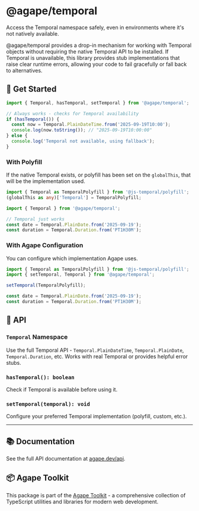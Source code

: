 # @agape/temporal

Access the Temporal namespace safely, even in environments where it's not natively available.

@agape/temporal provides a drop-in mechanism for working with Temporal objects 
without requiring the native Temporal API to be installed. If Temporal is 
unavailable, this library provides stub implementations that raise clear runtime
errors, allowing your code to fail gracefully or fall back to alternatives.

## 🚀 Get Started

```typescript
import { Temporal, hasTemporal, setTemporal } from '@agape/temporal';

// Always works - checks for Temporal availability
if (hasTemporal()) {
  const now = Temporal.PlainDateTime.from('2025-09-19T10:00');
  console.log(now.toString()); // "2025-09-19T10:00:00"
} else {
  console.log('Temporal not available, using fallback');
}
```

### With Polyfill

If the native Temporal exists, or  polyfill has been set on the `globalThis`, that
will be the implementation used.

```typescript
import { Temporal as TemporalPolyfill } from '@js-temporal/polyfill';
(globalThis as any)['Temporal'] = TemporalPolyfill;

import { Temporal } from '@agape/temporal';

// Temporal just works
const date = Temporal.PlainDate.from('2025-09-19');
const duration = Temporal.Duration.from('PT1H30M');
```

### With Agape Configuration

You can configure which implementation Agape uses.

```typescript
import { Temporal as TemporalPolyfill } from '@js-temporal/polyfill';
import { setTemporal, Temporal } from '@agape/temporal';

setTemporal(TemporalPolyfill);

const date = Temporal.PlainDate.from('2025-09-19');
const duration = Temporal.Duration.from('PT1H30M');
```

## 📖 API

### `Temporal` Namespace
Use the full Temporal API - `Temporal.PlainDateTime`, `Temporal.PlainDate`, `Temporal.Duration`, etc. Works with real Temporal or provides helpful error stubs.

### `hasTemporal(): boolean`
Check if Temporal is available before using it.

### `setTemporal(temporal): void`
Configure your preferred Temporal implementation (polyfill, custom, etc.).


---

## 📚 Documentation

See the full API documentation at [agape.dev/api](https://agape.dev/api).

## 📦 Agape Toolkit

This package is part of the [Agape Toolkit](https://github.com/AgapeToolkit/AgapeToolkit) - a comprehensive collection of TypeScript utilities and libraries for modern web development.

